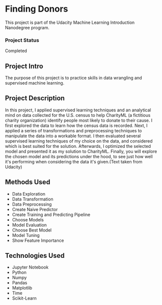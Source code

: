  # Finding Donors
This project is part of the Udacity Machine Learning Introduction Nanodegree program.

### Project Status
Completed

## Project Intro
The purpose of this project is to practice skills in data wrangling and supervised machine learning.

## Project Description
In this project, I applied supervised learning techniques and an analytical mind on data collected for the U.S. census to help CharityML (a fictitious charity organization) identify people most likely to donate to their cause. I first explored the data to learn how the census data is recorded. Next, I applied a series of transformations and preprocessing techniques to manipulate the data into a workable format. I then evaluated several supervised learning techniques of my choice on the data, and considered which is best suited for the solution. Afterwards, I optimized the selected model and presented it as my solution to CharityML. Finally, you will explore the chosen model and its predictions under the hood, to see just how well it's performing when considering the data it's given.(Text taken from Udacity)

## Methods Used
- Data Exploration
- Data Transformation
- Data Preprocessing
- Create Naive Predictor
- Create Training and Predicting Pipeline
- Choose Models
- Model Evaluation 
- Choose Best Model
- Model Tuning
- Show Feature Importance

## Technologies Used
- Jupyter Notebook
- Python
- Numpy
- Pandas
- Matplotlib
- Time
- Scikit-Learn

